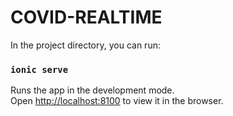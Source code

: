 # COVID-REALTIME

In the project directory, you can run:

### `ionic serve`

Runs the app in the development mode.<br />
Open [http://localhost:8100](http://localhost:8100) to view it in the browser.
